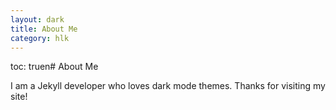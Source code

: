 ```yaml
---
layout: dark
title: About Me 
category: hlk 
---
```

toc: truen# About Me

I am a Jekyll developer who loves dark mode themes. Thanks for visiting my site!
